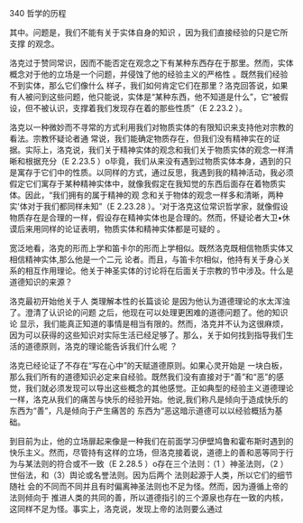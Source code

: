 340 哲学的历程

其中。问题是，我们不能有关于实体自身的知识 ，因为我们直接经验的只是它所支撑 的观念。

洛克过于赞同常识，因而不能否定在观念之下有某种东西存在于那里。然而，实体概念对于他的立场是一个问题，并侵蚀了他的经验主义的严格性 。既然我们经验不到实体，那么它们像什么 样子，我们如何肯定它们在那里？洛克回答说，如果有人被问到这些问题，他只能说，实体是“某种东西，他不知道是什么”，它“被假设，但不被认识，支撑着我们发现存在着的那些性质”（E 2.23.2 ）。

洛克以一种微妙而不寻常的方式利用我们对物质实体的有限知识来支持他对宗教的看法。宗教怀疑论者通 常说，我们能确定物质存在，但我们没有精神实在的证据。实际上，洛克说，我们关于精神实体的观念和我们关于物质实体的观念一样清晰和根据充分（E 2.23.5  ）o毕竟，我们从来没有遇到过物质实体本身，遇到的只是寓存于它们中的性质。以同样的方式，通过反思，我遇到我的精神活动，我必须假定它们寓存于某种精神实体中，就像我假定在我知觉的东西后面存在着物质实体。因此，“我们拥有的属于精神的观 念和关于物体的观念一样多和清晰，两种实'体对于我们都同样未知”（E 2.23.28 ）。'对于洛克这位常识哲学家，就像假设物质存在是合理的一样，假设存在精神实体也是合理的。然而，怀疑论者大卫•休谟后来用同样的论证表明，物质实体和精神实体都是可疑的 。

宽泛地看，洛克的形而上学和笛卡尔的形而上学相似。既然洛克既相信物质实体又相信精神实体,那么他是一个二元 论者。而且，与笛卡尔相似，他持有关于身心关系的相互作用理论。他关于神圣实体的讨论将在后面关于宗教的节中涉及。什么是道德知识的来源？

洛克最初开始他关于人 类理解本性的长篇谈论 是因为他认为道德理论的水太浑浊 了。澄清了认识论的问题 之后，他现在可以处理更困难的道德问题了。他的知识论 显示，我们能真正知道的事情是相当有限的。然而，洛克并不认为这很麻烦，因为可以获得的这些知识对实际生活已经足够了。那么，关于如何找到指导我们生活的道德原则，洛克的理论能告诉我们什么呢 ？

洛克已经论证了不存在“写在心中”的天赋道德原则。如果心灵开始是 一块白板，那么我们所有的道德知识必定来自经验。既然我们没有直接对于“善”和“恶”的感觉，我们就必须发现可以导出这些概念的其他感觉。正如典型的经验主义道德理论一样，洛克从我们的痛苦与快乐的经验开始。他说,我们称凡是倾向于造成快乐的东西为“善”，凡是倾向于产生痛苦的 东西为“恶这暗示道德可以以经验概括为基础。

到目前为止，他的立场扉起来像是一种我们在前面学习伊壁鸠鲁和霍布斯时遇到的快乐主义。然而，尽管持有这样的立场，但洛克接着说，道德上的善和恶等同于行为与某法则的符合或不一致（E 2.28.5  ）o存在三个法则：（1 ）神圣法则，（2 ）世俗法，和（3）舆论或名誉法则。因为后两个 法则起源于人类，所以它们的细节随社 会的不同而不同并且有时偏离神圣法则也不足为怪。然而，因为遵循上帝的法则倾向于 推进人类的共同的善，所以道德指引的三个源泉也存在一致的内核，这同样不足为怪。事实上，洛克说，发现上帝的法则要么通过
